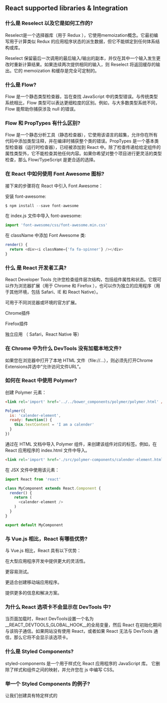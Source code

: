## React supported libraries & Integration

### 什么是 Reselect 以及它是如何工作的?

Reselect是一个选择器库（用于 Redux ），它使用memoization概念。它最初编写用于计算类似 Redux 的应用程序状态的派生数据，但它不能绑定到任何体系结构或库。

Reselect 保留最后一次调用的最后输入/输出的副本，并仅在其中一个输入发生更改时重新计算结果。如果连续两次提供相同的输入，则 Reselect 将返回缓存的输出。它的 memoization 和缓存是完全可定制的。

### 什么是 Flow?

Flow 是一个静态类型检查器，旨在查找 JavaScript 中的类型错误。与传统类型系统相比，Flow 类型可以表达更细粒度的区别。例如，与大多数类型系统不同，Flow 能帮助你捕获涉及 null 的错误。

### Flow 和 PropTypes 有什么区别?

Flow 是一个静态分析工具（静态检查器），它使用该语言的超集，允许你在所有代码中添加类型注释，并在编译时捕获整个类的错误。PropTypes 是一个基本类型检查器（运行时检查器），已经被添加到 React 中。除了检查传递给给定组件的属性类型外，它不能检查其他任何内容。如果你希望对整个项目进行更灵活的类型检查，那么 Flow/TypeScript 是更合适的选择。

### 在 React 中如何使用 Font Awesome 图标?

接下来的步骤将在 React 中引入 Font Awesome：

安装 font-awesome:

```js
$ npm install --save font-awesome
```

在 index.js 文件中导入 font-awesome:

```js
import 'font-awesome/css/font-awesome.min.css'
```

在 className 中添加 Font Awesome 类:
```js
render() {
  return <div><i className={'fa fa-spinner'} /></div>
}
```

### 什么 是 React 开发者工具?

React Developer Tools 允许您检查组件层次结构，包括组件属性和状态。它既可以作为浏览器扩展（用于 Chrome 和 Firefox ），也可以作为独立的应用程序（用于其他环境，包括 Safari、IE 和 React Native）。

可用于不同浏览器或环境的官方扩展。

Chrome插件

Firefox插件

独立应用 （ Safari，React Native 等）

### 在 Chrome 中为什么 DevTools 没有加载本地文件?

如果您在浏览器中打开了本地 HTML 文件（file://...），则必须先打开Chrome Extensions并选中“允许访问文件URL”。

### 如何在 React 中使用 Polymer?

创建 Polymer 元素：

```html
<link rel='import' href='../../bower_components/polymer/polymer.html' />
```
```js
Polymer({
  is: 'calender-element',
  ready: function() {
    this.textContent = 'I am a calender'
  }
})
```

通过在 HTML 文档中导入 Polymer 组件，来创建该组件对应的标签。例如，在 React 应用程序的 index.html 文件中导入。

```html
<link rel='import' href='./src/polymer-components/calender-element.html'>
```

在 JSX 文件中使用该元素：

```js
import React from 'react'

class MyComponent extends React.Component {
  render() {
    return (
      <calender-element />
    )
  }
}

export default MyComponent
```

### 与 Vue.js 相比，React 有哪些优势?
与 Vue.js 相比，React 具有以下优势：

在大型应用程序开发中提供更大的灵活性。

更容易测试。

更适合创建移动端应用程序。

提供更多的信息和解决方案。


### 为什么 React 选项卡不会显示在 DevTools 中?

当页面加载时，React DevTools设置一个名为__REACT_DEVTOOLS_GLOBAL_HOOK__的全局变量，然后 React 在初始化期间与该钩子通信。如果网站没有使用 React，或者如果 React 无法与 DevTools 通信，那么它将不会显示该选项卡。

### 什么是 Styled Components?

styled-components 是一个用于样式化 React 应用程序的 JavaScript 库。 它删除了样式和组件之间的映射，并允许您在 js 中编写 CSS。


### 举一个 Styled Components 的例子?

让我们创建具有特定样式的<Title>和<Wrapper>组件。
```js
import React from 'react'
import styled from 'styled-components'

// Create a <Title> component that renders an <h1> which is centered, red and sized at 1.5em
const Title = styled.h1`
  font-size: 1.5em;
  text-align: center;
  color: palevioletred;
`

// Create a <Wrapper> component that renders a <section> with some padding and a papayawhip background
const Wrapper = styled.section`
  padding: 4em;
  background: papayawhip;
`
```
Title和Wrapper变量现在是可以像任何其他 react 组件一样渲染。

```html
<Wrapper>
  <Title>{'Lets start first styled component!'}</Title>
</Wrapper>
```

### 什么是 Relay?

Relay 是一个 JavaScript 框架，用于使用 React 视图层为 Web 应用程序提供数据层和客户端与服务器之间的通信。

### 如何在 create-react-app 中使用 TypeScript?
当您创建一个新项目带有--scripts-version选项值为react-scripts-ts时便可将 TypeScript 引入。

生成的项目结构如下所示：

my-app/
├─ .gitignore
├─ images.d.ts
├─ node_modules/
├─ public/
├─ src/
│  └─ ...
├─ package.json
├─ tsconfig.json
├─ tsconfig.prod.json
├─ tsconfig.test.json
└─ tslint.json

### 我可以导入一个 SVG 文件作为 React 组件么?

你可以直接将 SVG 作为组件导入，而不是将其作为文件加载。此功能仅在 react-scripts@2.0.0 及更高版本中可用。

```js
import { ReactComponent as Logo } from './logo.svg'

const App = () => (
  <div>
    {/* Logo is an actual react component */}
    <Logo />
  </div>
)
```

### 为什么不建议使用内联引用回调或函数?

如果将 ref 回调定义为内联函数，则在更新期间它将会被调用两次。首先使用 null 值，然后再使用 DOM 元素。这是因为每次渲染的时候都会创建一个新的函数实例，因此 React 必须清除旧的 ref 并设置新的 ref。

```js
class UserForm extends Component {
  handleSubmit = () => {
    console.log("Input Value is: ", this.input.value)
  }

  render () {
   return (
     <form onSubmit={this.handleSubmit}>
       <input
         type='text'
         ref={(input) => this.input = input} /> // Access DOM input in handle submit
       <button type='submit'>Submit</button>
     </form>
   )
 }
}

```

但我们期望的是当组件挂载时，ref 回调只会被调用一次。一个快速修复的方法是使用 ES7 类属性语法定义函数。

```js
class UserForm extends Component {
 handleSubmit = () => {
   console.log("Input Value is: ", this.input.value)
 }

 setSearchInput = (input) => {
   this.input = input
 }

 render () {
   return (
     <form onSubmit={this.handleSubmit}>
       <input
         type='text'
         ref={this.setSearchInput} /> // Access DOM input in handle submit
       <button type='submit'>Submit</button>
     </form>
   )
 }
}
```

### 在 React 中什么是渲染劫持?

渲染劫持的概念是控制一个组件将从另一个组件输出什么的能力。实际上，这意味着你可以通过将组件包装成高阶组件来装饰组件。通过包装，你可以注入额外的属性或产生其他变化，这可能会导致渲染逻辑的更改。实际上它不支持劫持，但通过使用 HOC，你可以使组件以不同的方式工作。

### 什么是 HOC 工厂实现?

在 React 中实现 HOC 有两种主要方式。 1.属性代理（PP）和 2.继承倒置（II）。他们遵循不同的方法来操纵WrappedComponent。

属性代理 在这种方法中，HOC 的 render 方法返回 WrappedComponent 类型的 React 元素。我们通过 HOC 收到 props，因此定义为属性代理。

```js
function ppHOC(WrappedComponent) {
 return class PP extends React.Component {
   render() {
     return <WrappedComponent {...this.props}/>
   }
 }
}
```

继承倒置 在这种方法中，返回的 HOC 类（Enhancer）扩展了 WrappedComponent 。它被称为继承反转，因为它不是扩展一些 Enhancer 类的 WrappedComponent，而是由 Enhancer 被动扩展。 通过这种方式，它们之间的关系似乎是逆的。

```js
function iiHOC(WrappedComponent) {
 return class Enhancer extends WrappedComponent {
   render() {
     return super.render()
   }
 }
}
```

### 如何传递数字给 React 组件?

传递数字时你应该使用 {}，而传递字符串时还需要使用引号：

```js
React.render(<User age={30} department={"IT"} />, document.getElementById('container'));
```

### 我需要将所有状态保存到 Redux 中吗？我应该使用 react 的内部状态吗?

这取决于开发者的决定。即开发人员的工作是确定应用程序的哪种状态，以及每个状态应该存在的位置，有些用户喜欢将每一个数据保存在 Redux 中，以维护其应用程序的完全可序列化和受控。其他人更喜欢在组件的内部状态内保持非关键或UI状态，例如“此下拉列表当前是否打开”。

以下是确定应将哪种数据放入Redux的主要规则：

应用程序的其他部分是否关心此数据？

您是否需要能够基于此原始数据创建更多派生数据？

是否使用相同的数据来驱动多个组件？

能够将此状态恢复到给定时间点（即时间旅行调试）是否对您有价值？

您是否要缓存数据（即，如果已经存在，则使用处于状态的状态而不是重新请求它）？

### 在 React 中 registerServiceWorker 的用途是什么?

默认情况下，React 会为你创建一个没有任何配置的 service worker。Service worker 是一个 Web API，它帮助你缓存资源和其他文件，以便当用户离线或在弱网络时，他/她仍然可以在屏幕上看到结果，因此，它可以帮助你建立更好的用户体验，这是你目前应该了解的关于 Service worker 的内容。

```js
import React from 'react';
import ReactDOM from 'react-dom';
import App from './App';
import registerServiceWorker from './registerServiceWorker';

ReactDOM.render(<App />, document.getElementById('root'));
registerServiceWorker();
```

### React memo 函数是什么?

当类组件的输入属性相同时，可以使用 pureComponent 或 shouldComponentUpdate 来避免组件的渲染。现在，你可以通过把函数组件包装在 React.memo 中来实现相同的功能。

```js
const MyComponent = React.memo(function MyComponent(props) {
 /* only rerenders if props change */
});
```

### React lazy 函数是什么?

使用 React.lazy 函数允许你将动态导入的组件作为常规组件进行渲染。当组件开始渲染时，它会自动加载包含 OtherComponent 的包。它必须返回一个 Promise，该 Promise 解析后为一个带有默认导出 React 组件的模块。

```js
const OtherComponent = React.lazy(() => import('./OtherComponent'));

function MyComponent() {
 return (
   <div>
     <OtherComponent />
   </div>
 );
}
```

注意： React.lazy 和 Suspense 还不能用于服务端渲染。如果要在服务端渲染的应用程序中进行代码拆分，我们仍然建议使用 React Loadable。

### 如何使用 setState 防止不必要的更新?

你可以把状态的当前值与已有的值进行比较，并决定是否重新渲染页面。如果没有更改，你需要返回 null 以阻止渲染，否则返回最新的状态值。例如，用户配置信息组件将按以下方式实现条件渲染：

```js
getUserProfile = user => {
  const latestAddress = user.address;
  this.setState(state => {
    if (state.address === latestAddress) {
      return null;
    } else {
      return { title: latestAddress };
    }
  });
};
```

### 如何在 React 16 版本中渲染数组、字符串和数值?

Arrays: 与旧版本不同的是，在 React 16 中你不需要确保 render 方法必须返回单个元素。通过返回数组，你可以返回多个没有包装元素的同级元素。例如，让我们看看下面的开发人员列表：

```js
const ReactJSDevs = () => {
  return [
    <li key="1">John</li>,
    <li key="2">Jackie</li>,
    <li key="3">Jordan</li>
  ];
}
```

你还可以将此数组项合并到另一个数组组件中：

```js
const JSDevs = () => {
  return (
    <ul>
      <li>Brad</li>
      <li>Brodge</li>
      <ReactJSDevs/>
      <li>Brandon</li>
    </ul>
  );
}
```

Strings and Numbers: 在 render 方法中，你也可以返回字符串和数值类型：

```js
// String
render() {
 return 'Welcome to ReactJS questions';
}
// Number
render() {
 return 2018;
}
```

### 如何在 React 类中使用类字段声明语法?

使用类字段声明可以使 React 类组件更加简洁。你可以在不使用构造函数的情况下初始化本地状态，并通过使用箭头函数声明类方法，而无需额外对它们进行绑定。让我们以一个 counter 示例来演示类字段声明，即不使用构造函数初始化状态且不进行方法绑定：

```js
class Counter extends Component {
  state = { value: 0 };

  handleIncrement = () => {
    this.setState(prevState => ({
      value: prevState.value + 1
    }));
  };

  handleDecrement = () => {
    this.setState(prevState => ({
      value: prevState.value - 1
    }));
  };

  render() {
    return (
      <div>
        {this.state.value}

        <button onClick={this.handleIncrement}>+</button>
        <button onClick={this.handleDecrement}>-</button>
      </div>
    )
  }
}

```

### 什么是 hooks?

Hooks 是一个新的草案，它允许你在不编写类的情况下使用状态和其他 React 特性。让我们来看一个 useState 钩子示例：

```js
import { useState } from 'react';

function Example() {
  // Declare a new state variable, which we'll call "count"
  const [count, setCount] = useState(0);

  return (
    <div>
      <p>You clicked {count} times</p>
      <button onClick={() => setCount(count + 1)}>
        Click me
      </button>
    </div>
  );
}
```

### Hooks 需要遵循什么规则?

为了使用 hooks，你需要遵守两个规则：

仅在顶层的 React 函数调用 hooks。也就是说，你不能在循环、条件或内嵌函数中调用 hooks。这将确保每次组件渲染时都以相同的顺序调用 hooks，并且它会在多个 useState 和 useEffect 调用之间保留 hooks 的状态。

仅在 React 函数中调用 hooks。例如，你不能在常规的 JavaScript 函数中调用 hooks。


### 如何确保钩子遵循正确的使用规则?

React 团队发布了一个名为eslint-plugin-react-hooks的 ESLint 插件，它实施了这两个规则。您可以使用以下命令将此插件添加到项目中，

```t
npm install eslint-plugin-react-hooks@next
```

并在您的 ESLint 配置文件中应用以下配置：

```js
// Your ESLint configuration
{
  "plugins": [
    // ...
    "react-hooks"
  ],
  "rules": {
    // ...
    "react-hooks/rules-of-hooks": "error"
  }
}
```

### Flux 和 Redux 之间有什么区别?

以下是 Flux 和 Redux 之间的主要区别

Flux	                     Redux

状态是可变的	               状态是不可变的

Store 包含状态和更改逻辑	    存储和更改逻辑是分开的

存在多个 Store	            仅存在一个 Store

所有的 Store 都是断开连接的	  带有分层 reducers 的 Store

它有一个单独的 dispatcher	   没有 dispatcher 的概念

React 组件监测 Store	      容器组件使用连接函数

### React Router V4 有什么好处?

以下是 React Router V4 模块的主要优点：

在React Router v4（版本4）中，API完全与组件有关。路由器可以显示为单个组件（），它包装特定的子路由器组件（）。

您无需手动设置历史记录。路由器模块将通过使用组件包装路由来处理历史记录。

通过仅添加特定路由器模块（Web，core 或 native）来减少应用大小。
